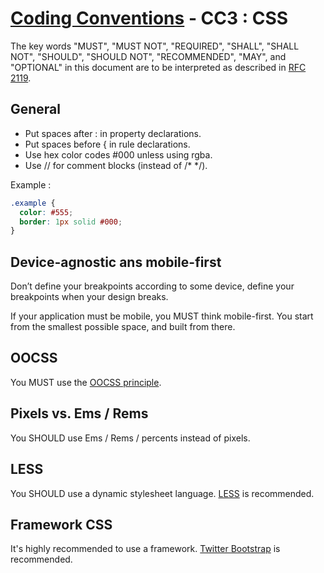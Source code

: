 # [Coding Conventions](https://github.com/kdubuc/coding-conventions/blob/master/README.md) - CC3 : CSS

The key words "MUST", "MUST NOT", "REQUIRED", "SHALL", "SHALL NOT", "SHOULD",
"SHOULD NOT", "RECOMMENDED", "MAY", and "OPTIONAL" in this document are to be
interpreted as described in [RFC 2119][].

[RFC 2119]: http://www.ietf.org/rfc/rfc2119.txt
[PSR-0]: https://github.com/php-fig/fig-standards/blob/master/accepted/PSR-0.md
[PSR-1]: https://github.com/php-fig/fig-standards/blob/master/accepted/PSR-1-basic-coding-standard.md

## General

* Put spaces after : in property declarations.
* Put spaces before { in rule declarations.
* Use hex color codes #000 unless using rgba.
* Use // for comment blocks (instead of /* */).

Example :

````css
.example {
  color: #555;
  border: 1px solid #000;
}
````

## Device-agnostic ans mobile-first

Don’t define your breakpoints according to some device, define your breakpoints when your design breaks.

If your application must be mobile, you MUST think mobile-first. You start from the smallest possible space, and built from there.

## OOCSS

You MUST use the [OOCSS principle](http://www.stubbornella.org/content/category/general/geek/css/oocss-css-geek-general/).

## Pixels vs. Ems / Rems

You SHOULD use Ems / Rems / percents instead of pixels.

## LESS

You SHOULD use a dynamic stylesheet language. [LESS](http://lesscss.org/) is recommended.

## Framework CSS

It's highly recommended to use a framework. [Twitter Bootstrap](http://twitter.github.com/bootstrap/) is recommended.
